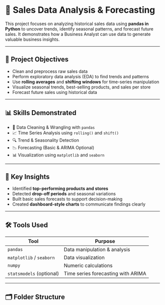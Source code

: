 # 💼 Sales Data Analysis & Forecasting

This project focuses on analyzing historical sales data using **pandas in Python** to uncover trends, identify seasonal patterns, and forecast future sales. It demonstrates how a Business Analyst can use data to generate valuable business insights.

---

## 🚀 Project Objectives

- Clean and preprocess raw sales data
- Perform exploratory data analysis (EDA) to find trends and patterns
- Use **rolling averages** and **shifting windows** for time-series manipulation
- Visualize seasonal trends, best-selling products, and sales per store
- Forecast future sales using historical data

---

## 📊 Skills Demonstrated

- 🧹 Data Cleaning & Wrangling with `pandas`
- 📈 Time Series Analysis using `rolling()` and `shift()`
- 🔍 Trend & Seasonality Detection
- 📉 Forecasting (Basic & ARIMA Optional)
- 📊 Visualization using `matplotlib` and `seaborn`

---

## 📌 Key Insights

- Identified **top-performing products and stores**
- Detected **drop-off periods** and seasonal variations
- Built basic sales forecasts to support decision-making
- Created **dashboard-style charts** to communicate findings clearly

---

## 🛠️ Tools Used

| Tool | Purpose |
|------|---------|
| `pandas` | Data manipulation & analysis |
| `matplotlib` / `seaborn` | Data visualization |
| `numpy` | Numeric calculations |
| `statsmodels` (optional) | Time series forecasting with ARIMA |

---

## 🗂️ Folder Structure

